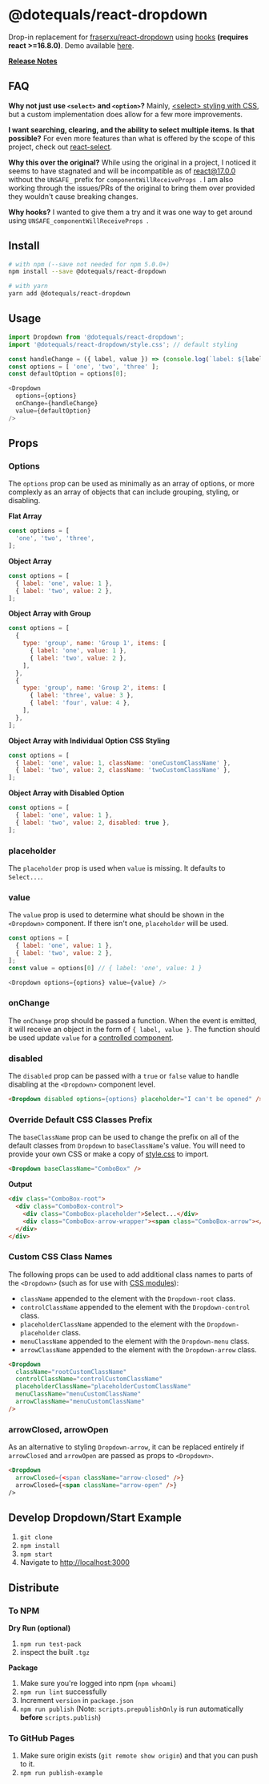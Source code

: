 # @dotequals/react-dropdown
 Drop-in replacement for [fraserxu/react-dropdown](https://github.com/fraserxu/react-dropdown) using [hooks](https://reactjs.org/docs/hooks-intro.html) **(requires react >=16.8.0)**. Demo available [here](https://dotequals.github.io/react-dropdown/).

 <p class="center">
 <b><a href="https://github.com/dotequals/react-dropdown/releases">Release Notes</a></b>
 </p>

## FAQ
**Why not just use `<select>` and `<option>`?** Mainly, [\<select\> styling with CSS](https://developer.mozilla.org/en-US/docs/Web/HTML/Element/select#Styling_with_CSS), but a custom implementation does allow for a few more improvements.

**I want searching, clearing, and the ability to select multiple items. Is that possible?** For even more features than what is offered by the scope of this project, check out [react-select](https://github.com/JedWatson/react-select).

**Why this over the original?** While using the original in a project, I noticed it seems to have stagnated and will be incompatible as of react@17.0.0 without the `UNSAFE_` prefix for `componentWillReceiveProps `. I am also working through the issues/PRs of the original to bring them over provided they wouldn't cause breaking changes.

**Why hooks?** I wanted to give them a try and it was one way to get around using `UNSAFE_componentWillReceiveProps `.

## Install
```bash
# with npm (--save not needed for npm 5.0.0+)
npm install --save @dotequals/react-dropdown
```
```bash
# with yarn
yarn add @dotequals/react-dropdown
```

## Usage
```js
import Dropdown from '@dotequals/react-dropdown';
import '@dotequals/react-dropdown/style.css'; // default styling

const handleChange = ({ label, value }) => (console.log(`label: ${label}, value: ${value}`));
const options = [ 'one', 'two', 'three' ];
const defaultOption = options[0];

<Dropdown
  options={options}
  onChange={handleChange}
  value={defaultOption}
/>
```

## Props

### Options
The `options` prop can be used as minimally as an array of options, or more complexly as an array of objects that can include grouping, styling, or disabling.

**Flat Array**
```js
const options = [
  'one', 'two', 'three',
];
```

**Object Array**
```js
const options = [
  { label: 'one', value: 1 },
  { label: 'two', value: 2 },
];
```

**Object Array with Group**
```js
const options = [
  {
    type: 'group', name: 'Group 1', items: [
      { label: 'one', value: 1 },
      { label: 'two', value: 2 },
    ],
  },
  {
    type: 'group', name: 'Group 2', items: [
      { label: 'three', value: 3 },
      { label: 'four', value: 4 },
    ],
  },
];
```

**Object Array with Individual Option CSS Styling**
```js
const options = [
  { label: 'one', value: 1, className: 'oneCustomClassName' },
  { label: 'two', value: 2, className: 'twoCustomClassName' },
];
```

**Object Array with Disabled Option**
```js
const options = [
  { label: 'one', value: 1 },
  { label: 'two', value: 2, disabled: true },
];
```

### placeholder
The `placeholder` prop is used when `value` is missing. It defaults to `Select...`.

### value
The `value` prop is used to determine what should be shown in the `<Dropdown>` component. If there isn't one, `placeholder` will be used.

```js
const options = [
  { label: 'one', value: 1 },
  { label: 'two', value: 2 },
];
const value = options[0] // { label: 'one', value: 1 }

<Dropdown options={options} value={value} />
```

### onChange
The `onChange` prop should be passed a function. When the event is emitted, it will receive an object in the form of `{ label, value }`. The function should be used update `value` for a [controlled component](https://reactjs.org/docs/forms.html#controlled-components).


### disabled
The `disabled` prop can be passed with a `true` or `false` value to handle disabling at the `<Dropdown>` component level.

```html
<Dropdown disabled options={options} placeholder="I can't be opened" />
```

### Override Default CSS Classes Prefix
The `baseClassName` prop can be used to change the prefix on all of the default classes from `Dropdown` to `baseClassName`'s value. You will need to provide your own CSS or make a copy of [style.css](./src/style.css) to import.
```html
<Dropdown baseClassName="ComboBox" />
```
**Output**
```html
<div class="ComboBox-root">
  <div class="ComboBox-control">
    <div class="ComboBox-placeholder">Select...</div>
    <div class="ComboBox-arrow-wrapper"><span class="ComboBox-arrow"></span></div>
  </div>
</div>
```

### Custom CSS Class Names
The following props can be used to add additional class names to parts of the `<Dropdown>` (such as for use with [CSS modules](https://github.com/css-modules/css-modules)):
- `className` appended to the element with the `Dropdown-root` class.
- `controlClassName` appended to the element with the `Dropdown-control` class.
- `placeholderClassName` appended to the element with the `Dropdown-placeholder` class.
- `menuClassName` appended to the element with the `Dropdown-menu` class.
- `arrowClassName` appended to the element with the `Dropdown-arrow` class.

```html
<Dropdown
  className="rootCustomClassName"
  controlClassName="controlCustomClassName"
  placeholderClassName="placeholderCustomClassName"
  menuClassName="menuCustomClassName"
  arrowClassName="menuCustomClassName"
/>
```

### arrowClosed, arrowOpen
As an alternative to styling `Dropdown-arrow`, it can be replaced entirely if `arrowClosed` and `arrowOpen` are passed as props to `<Dropdown>`.

```html
<Dropdown 
  arrowClosed={<span className="arrow-closed" />}
  arrowClosed={<span className="arrow-open" />}
/>
```

## Develop Dropdown/Start Example
1. `git clone`
2. `npm install`
3. `npm start`
4. Navigate to [http://localhost:3000](http://localhost:3000)

## Distribute
### To NPM
**Dry Run (optional)**
1. `npm run test-pack`
2. inspect the built `.tgz`

**Package**
1. Make sure you're logged into npm (`npm whoami`)
2. `npm run lint` successfully
3. Increment `version` in `package.json`
4. `npm run publish` (Note: `scripts.prepublishOnly` is run automatically **before** `scripts.publish`)

### To GitHub Pages
1. Make sure origin exists (`git remote show origin`) and that you can push to it.
2. `npm run publish-example`
